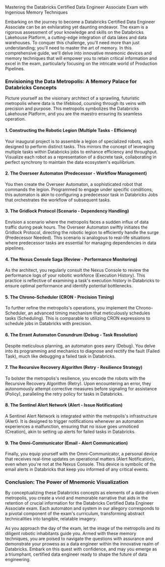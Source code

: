 Mastering the Databricks Certified Data Engineer Associate Exam with Ingenious Memory Techniques

Embarking on the journey to become a Databricks Certified Data Engineer Associate can be an exhilarating yet daunting endeavor. The exam is a rigorous assessment of your knowledge and skills on the Databricks Lakehouse Platform, a cutting-edge integration of data lakes and data warehouses. To conquer this challenge, you'll need more than just understanding; you'll need to master the art of memory. In this comprehensive guide, we'll delve into innovative mnemonic devices and memory techniques that will empower you to retain critical information and excel in the exam, particularly focusing on the intricate world of Production Pipelines.

### Envisioning the Data Metropolis: A Memory Palace for Databricks Concepts

Picture yourself as the visionary architect of a sprawling, futuristic metropolis where data is the lifeblood, coursing through its veins with precision and purpose. This metropolis symbolizes the Databricks Lakehouse Platform, and you are the maestro ensuring its seamless operation.

#### 1. Constructing the Robotic Legion (Multiple Tasks - Efficiency)
Your inaugural project is to assemble a legion of specialized robots, each designed to perform distinct tasks. This mirrors the concept of leveraging multiple tasks within Databricks jobs to enhance efficiency and throughput. Visualize each robot as a representation of a discrete task, collaborating in perfect synchrony to maintain the data ecosystem's equilibrium.

#### 2. The Overseer Automaton (Predecessor - Workflow Management)
You then create the Overseer Automaton, a sophisticated robot that commands the legion. Programmed to engage under specific conditions, this automaton is akin to configuring a predecessor task in Databricks Jobs that orchestrates the workflow of subsequent tasks.

#### 3. The Gridlock Protocol (Scenario - Dependency Handling)
Envision a scenario where the metropolis faces a sudden influx of data traffic during peak hours. The Overseer Automaton swiftly initiates the Gridlock Protocol, directing the robotic legion to efficiently handle the surge (Predecessor Needed). This scenario is analogous to real-life situations where predecessor tasks are essential for managing dependencies in data pipelines.

#### 4. The Nexus Console Saga (Review - Performance Monitoring)
As the architect, you regularly consult the Nexus Console to review the performance logs of your robotic workforce (Execution History). This practice is reflective of examining a task's execution history in Databricks to ensure optimal performance and identify potential bottlenecks.

#### 5. The Chrono-Scheduler (CRON - Precision Timing)
To further refine the metropolis's operations, you implement the Chrono-Scheduler, an advanced timing mechanism that meticulously schedules tasks (Scheduling). This is comparable to utilizing CRON expressions to schedule jobs in Databricks with precision.

#### 6. The Errant Automaton Conundrum (Debug - Task Resolution)
Despite meticulous planning, an automaton goes awry (Debug). You delve into its programming and mechanics to diagnose and rectify the fault (Failed Task), much like debugging a failed task in Databricks.

#### 7. The Recursive Recovery Algorithm (Retry - Resilience Strategy)
To bolster the metropolis's resilience, you encode the robots with the Recursive Recovery Algorithm (Retry). Upon encountering an error, they autonomously attempt corrective measures before signaling for assistance (Policy), paralleling the retry policy for tasks in Databricks.

#### 8. The Sentinel Alert Network (Alert - Issue Notification)
A Sentinel Alert Network is integrated within the metropolis's infrastructure (Alert). It is designed to trigger notifications whenever an automaton experiences a malfunction, ensuring that no issue goes unnoticed (Creation), akin to setting up alerts for failed tasks in Databricks.

#### 9. The Omni-Communicator (Email - Alert Communication)
Finally, you equip yourself with the Omni-Communicator, a personal device that receives real-time updates on operational matters (Alert Notification), even when you're not at the Nexus Console. This device is symbolic of the email alerts in Databricks that keep you informed of any critical events.

### Conclusion: The Power of Mnemonic Visualization

By conceptualizing these Databricks concepts as elements of a data-driven metropolis, you create a vivid and memorable narrative that aids in the retention of crucial information for the Databricks Certified Data Engineer Associate exam. Each automaton and system in our allegory corresponds to a pivotal component of the exam's curriculum, transforming abstract technicalities into tangible, relatable imagery.

As you approach the day of the exam, let the image of the metropolis and its diligent robotic inhabitants guide you. Armed with these memory techniques, you are poised to navigate the questions with assurance and demonstrate your prowess as a data engineer within the innovative realm of Databricks. Embark on this quest with confidence, and may you emerge as a triumphant, certified data engineer ready to shape the future of data engineering.